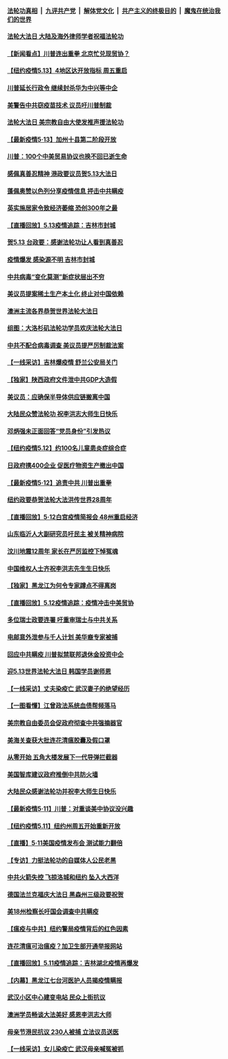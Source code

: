 ####  [法轮功真相](../../../../basic/blob/master/README.md?t=05141231) &nbsp;|&nbsp; [九评共产党](../../../../9ping.md/blob/master/README.md?t=05141231) &nbsp;|&nbsp; [解体党文化](../../../../jtdwh.md/blob/master/README.md?t=05141231)  &nbsp;|&nbsp; [共产主义的终极目的](../../../../gczydzjmd.md/blob/master/README.md?t=05141231) &nbsp;|&nbsp; [魔鬼在统治我们的世界](../../../../mgztzwmdsj.md/blob/master/README.md?t=05141231) 

#### [法轮大法日 大陆及海外律师学者祝福法轮功](../pages/nf4514/n12106497.md?t=05141231) 

#### [【新闻看点】川普连出重拳 北京忙兑现贸协？](../pages/nf4514/n12106601.md?t=05141231) 

#### [【纽约疫情5.13】4地区达开放指标 周五重启](../pages/nf4514/n12105005.md?t=05141231) 

#### [川普延长行政令 继续封杀华为中兴等中企](../pages/nf4514/n12106733.md?t=05141231) 

#### [美警告中共窃疫苗技术 议员吁川普制裁](../pages/nf4514/n12106053.md?t=05141231) 

#### [法轮大法日 美宗教自由大使发推声援法轮功](../pages/nf4514/n12106404.md?t=05141231) 

#### [【最新疫情5·13】加州十县第二阶段开放](../pages/nf4514/n12103680.md?t=05141231) 

#### [川普：100个中美贸易协议也换不回已逝生命](../pages/nf4514/n12105644.md?t=05141231) 

#### [感佩真善忍精神 港政要议员贺5.13大法日](../pages/nf4514/n12103789.md?t=05141231) 

#### [蓬佩奥赞以色列分享疫情信息 抨击中共瞒疫](../pages/nf4514/n12106030.md?t=05141231) 

#### [英实施居家令致经济萎缩 恐创300年之最](../pages/nf4514/n12105368.md?t=05141231) 

#### [【直播回放】5.13疫情追踪：吉林市封城](../pages/nf4514/n12105118.md?t=05141231) 

#### [贺5.13 台政要：感谢法轮功让人看到真善忍](../pages/nf4514/n12102721.md?t=05141231) 

#### [疫情爆发 感染源不明 吉林市封城](../pages/nf4514/n12104141.md?t=05141231) 

#### [中共病毒“变化莫测”新症状层出不穷](../pages/nf4514/n12103507.md?t=05141231) 

#### [美议员提案稀土生产本土化 终止对中国依赖](../pages/nf4514/n12104500.md?t=05141231) 

#### [澳洲主流各界恭贺世界法轮大法日](../pages/nf4514/n12103705.md?t=05141231) 

#### [组图：大洛杉矶法轮功学员欢庆法轮大法日](../pages/nf4514/n12104158.md?t=05141231) 

#### [中共不配合病毒调查 美议员提严厉制裁法案](../pages/nf4514/n12103296.md?t=05141231) 

#### [【一线采访】吉林爆疫情 舒兰公安局关门](../pages/nf4514/n12103569.md?t=05141231) 

#### [【独家】陕西政府文件泄中共GDP大造假](../pages/nf4514/n12100944.md?t=05141231) 

#### [美议员：应确保半导体供应链搬离中国](../pages/nf4514/n12102929.md?t=05141231) 

#### [大陆民众赞法轮功 祝李洪志大师生日快乐](../pages/nf4514/n12103404.md?t=05141231) 

#### [邓炳强未正面回答“党员身份”引发热议](../pages/nf4514/n12103359.md?t=05141231) 

#### [【纽约疫情5.12】约100名儿童患炎症综合症](../pages/nf4514/n12101925.md?t=05141231) 

#### [日政府携400企业 促医疗物资生产撤出中国](../pages/nf4514/n12103172.md?t=05141231) 

#### [【最新疫情5·12】追责中共 川普出重拳](../pages/nf4514/n12100673.md?t=05141231) 

#### [纽约政要恭贺法轮大法洪传世界28周年](../pages/nf4514/n12099858.md?t=05141231) 

#### [【直播回放】5·12白宫疫情简报会 48州重启经济](../pages/nf4514/n12102989.md?t=05141231) 

#### [山东临沂人大副研究员吁民主 被关精神病院](../pages/nf4514/n12103030.md?t=05141231) 

#### [汶川地震12周年 家长在严厉监控下悼冤魂](../pages/nf4514/n12102381.md?t=05141231) 

#### [中国维权人士齐祝李洪志先生生日快乐](../pages/nf4514/n12101987.md?t=05141231) 

#### [【独家】黑龙江为何令专家蹲点不得离岗](../pages/nf4514/n12100581.md?t=05141231) 

#### [【直播回放】5.12疫情追踪：疫情冲击中美贸协](../pages/nf4514/n12101928.md?t=05141231) 

#### [多位瑞士政要连署 吁重审瑞士与中共关系](../pages/nf4514/n12101755.md?t=05141231) 

#### [电邮意外泄参与千人计划 美华裔专家被捕](../pages/nf4514/n12101276.md?t=05141231) 

#### [回应中共瞒疫 川普拟禁联邦退休金投资中企](../pages/nf4514/n12100665.md?t=05141231) 

#### [迎5.13世界法轮大法日 韩国学员谢师恩](../pages/nf4514/n12100792.md?t=05141231) 

#### [【一线采访】丈夫染疫亡 武汉妻子的绝望经历](../pages/nf4514/n12101335.md?t=05141231) 

#### [【一图看懂】江曾政法系统血债帮频落马](../pages/nf4514/n12098807.md?t=05141231) 

#### [美宗教自由委员会促政府彻查中共强摘器官](../pages/nf4514/n12100473.md?t=05141231) 

#### [美海关查获大批连花清瘟胶囊及假口罩](../pages/nf4514/n12100109.md?t=05141231) 

#### [从零开始 五角大楼发展下一代导弹拦截器](../pages/nf4514/n12099865.md?t=05141231) 

#### [美国智库建议政府推倒中共防火墙](../pages/nf4514/n12100344.md?t=05141231) 

#### [大陆民众感谢法轮功并祝李大师生日快乐](../pages/nf4514/n12100272.md?t=05141231) 

#### [【最新疫情5·11】川普：对重谈美中协议没兴趣](../pages/nf4514/n12096347.md?t=05141231) 

#### [【纽约疫情5.11】纽约州周五开始重新开放](../pages/nf4514/n12098972.md?t=05141231) 

#### [【直播】5·11美国疫情发布会 测试能力翻倍](../pages/nf4514/n12100118.md?t=05141231) 

#### [【专访】力挺法轮功的自媒体人公民老黑](../pages/nf4514/n12100024.md?t=05141231) 

#### [中共火箭失控 飞掠洛城和纽约 坠入大西洋](../pages/nf4514/n12099864.md?t=05141231) 

#### [德国法兰克福庆大法日 黑森州三级政要祝贺](../pages/nf4514/n12097193.md?t=05141231) 

#### [美18州检察长吁国会调查中共瞒疫](../pages/nf4514/n12099720.md?t=05141231) 

#### [【瘟疫与中共】纽约警局疫情背后的红色因素](../pages/nf4514/n12095512.md?t=05141231) 

#### [连花清瘟可治瘟疫？加卫生部开通举报网站](../pages/nf4514/n12097418.md?t=05141231) 

#### [【直播回放】5.11疫情追踪：吉林湖北疫情再爆发](../pages/nf4514/n12099051.md?t=05141231) 

#### [【内幕】黑龙江七台河医护人员揭疫情瞒报](../pages/nf4514/n12097016.md?t=05141231) 

#### [武汉小区中心建变电站 民众上街抗议](../pages/nf4514/n12098907.md?t=05141231) 

#### [澳洲学员畅谈大法美好 感恩李洪志大师](../pages/nf4514/n12098168.md?t=05141231) 

#### [母亲节港民抗议 230人被捕 立法议员送医](../pages/nf4514/n12098120.md?t=05141231) 

#### [【一线采访】女儿染疫亡 武汉母亲喊冤被抓](../pages/nf4514/n12098709.md?t=05141231) 

